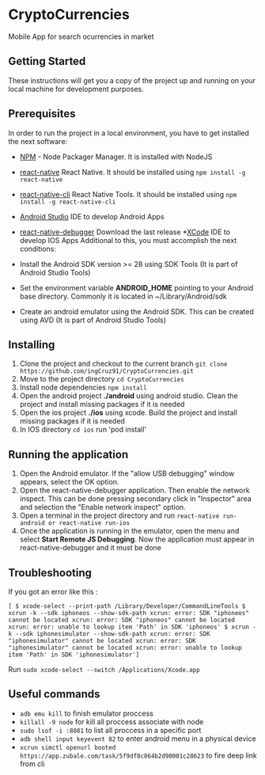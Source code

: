 # CryptoCurrencies

Mobile App for search ocurrencies in market
## Getting Started
These instructions will get you a copy of the project up and running on your local machine for development purposes.

 ## Prerequisites
In order to run the project in a local environment, you have to get installed the next software:

* [NPM](https://nodejs.org/es/) - Node Packager Manager. It is installed with NodeJS
* [react-native](https://www.npmjs.com/package/react-native) React Native. It should be installed using `npm install -g react-native`
* [react-native-cli](https://www.npmjs.com/package/react-native-cli) React Native Tools. It should be installed using `npm install -g react-native-cli`
* [Android Studio](https://developer.android.com/studio/) IDE to develop Android Apps
* [react-native-debugger](https://github.com/jhen0409/react-native-debugger/releases) Download the last release
*[XCode](https://developer.apple.com/xcode/) IDE to develop IOS Apps
Additional to this, you must accomplish the next conditions:

* Install the Android SDK version >= 28  using SDK Tools (It is part of Android Studio Tools)
* Set the environment variable **ANDROID_HOME** pointing to your Android base directory. Commonly it is located in ~/Library/Android/sdk
* Create an android emulator using the Android SDK. This can be created using AVD (It is part of Android Studio Tools)


## Installing

1. Clone the project and checkout to the current branch `git clone https://github.com/ingCruz91/CryptoCurrencies.git`
2. Move to the project directory `cd CryptoCurrencies`
3. Install node dependencies `npm install`
4. Open the android project **./android** using android studio. Clean the project and install missing packages if it is needed
5. Open the ios project **./ios** using xcode. Build the project and install missing packages if it is needed
6. In IOS directory `cd ios` run 'pod install'

## Running the application

1. Open the Android emulator. If the "allow USB debugging" window appears, select the OK option.
2. Open the react-native-debugger application. Then enable the network inspect. This can be done pressing secondary click in "Inspector" area and selection the "Enable network inspect" option.
3. Open a terminal in the project directory and run `react-native run-android or react-native run-ios`
4. Once the application is running in the emulator, open the menu and select  **Start Remote JS Debugging**. Now the application must appear in react-native-debugger and it must be done


## Troubleshooting

If you got an error like this :

`[ $ xcode-select --print-path
/Library/Developer/CommandLineTools
$ xcrun -k --sdk iphoneos --show-sdk-path
xcrun: error: SDK "iphoneos" cannot be located
xcrun: error: SDK "iphoneos" cannot be located
xcrun: error: unable to lookup item 'Path' in SDK 'iphoneos'
$ xcrun -k --sdk iphonesimulator --show-sdk-path
xcrun: error: SDK "iphonesimulator" cannot be located
xcrun: error: SDK "iphonesimulator" cannot be located
xcrun: error: unable to lookup item 'Path' in SDK 'iphonesimulator']`

Run  `sudo xcode-select --switch /Applications/Xcode.app` 

## Useful commands 

* `adb emu kill` to finish emulator proccess
* `killall -9 node` for kill all proccess associate with node
* `sudo lsof -i :8081` to list all proccess in a specific port
* `adb shell input keyevent 82` to enter android menu in a physical device
* `xcrun simctl openurl booted https://app.zubale.com/task/5f9df8c864b2d90001c28623` to fire deep link from cli

